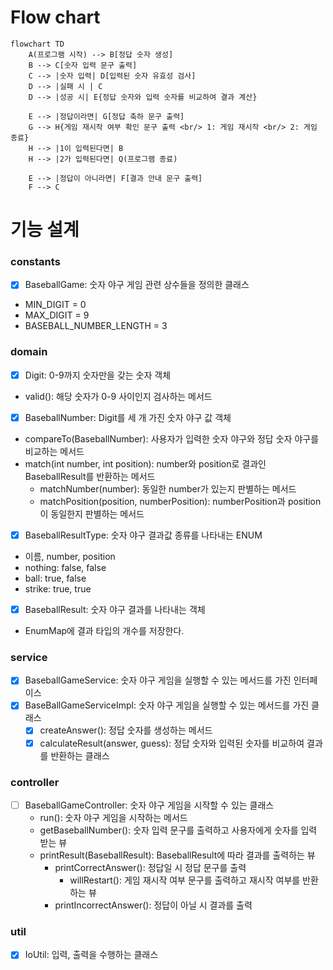 # Flow chart
```mermaid
flowchart TD
    A(프로그램 시작) --> B[정답 숫자 생성]
    B --> C[숫자 입력 문구 출력]
    C --> |숫자 입력| D[입력된 숫자 유효성 검사]
    D --> |실패 시 | C
    D --> |성공 시| E{정답 숫자와 입력 숫자를 비교하여 결과 계산}
    
    E --> |정답이라면| G[정답 축하 문구 출력]
    G --> H{게임 재시작 여부 확인 문구 출력 <br/> 1: 게임 재시작 <br/> 2: 게임 종료}
    H --> |1이 입력된다면| B
    H --> |2가 입력된다면| Q(프로그램 종료)

    E --> |정답이 아니라면| F[결과 안내 문구 출력]
    F --> C
```
# 기능 설계
### constants
- [X] BaseballGame: 숫자 야구 게임 관련 상수들을 정의한 클래스
- MIN_DIGIT = 0
- MAX_DIGIT = 9
- BASEBALL_NUMBER_LENGTH = 3

### domain
- [X] Digit: 0-9까지 숫자만을 갖는 숫자 객체
- valid(): 해당 숫자가 0-9 사이인지 검사하는 메서드
- [X] BaseballNumber: Digit를 세 개 가진 숫자 야구 값 객체
- compareTo(BaseballNumber): 사용자가 입력한 숫자 야구와 정답 숫자 야구를 비교하는 메서드
- match(int number, int position): number와 position로 결과인 BaseballResult를 반환하는 메서드
    - matchNumber(number): 동일한 number가 있는지 판별하는 메서드
    - matchPosition(position, numberPosition): numberPosition과 position이 동일한지 판별하는 메서드
- [X] BaseballResultType: 숫자 야구 결과값 종류를 나타내는 ENUM
- 이름, number, position
- nothing: false, false
- ball: true, false
- strike: true, true
- [X] BaseballResult: 숫자 야구 결과를 나타내는 객체
- EnumMap에 결과 타입의 개수를 저장한다.

### service
- [X] BaseballGameService: 숫자 야구 게임을 실행할 수 있는 메서드를 가진 인터페이스
- [X] BaseBallGameServiceImpl: 숫자 야구 게임을 실행할 수 있는 메서드를 가진 클래스
  - [X] createAnswer(): 정답 숫자를 생성하는 메서드
  - [X] calculateResult(answer, guess): 정답 숫자와 입력된 숫자를 비교하여 결과를 반환하는 클래스

### controller
- [ ] BaseballGameController: 숫자 야구 게임을 시작할 수 있는 클래스
    - run(): 숫자 야구 게임을 시작하는 메서드
    - getBaseballNumber(): 숫자 입력 문구를 출력하고 사용자에게 숫자를 입력 받는 뷰
    - printResult(BaseballResult): BaseballResult에 따라 결과를 출력하는 뷰
      - printCorrectAnswer(): 정답일 시 정답 문구를 출력
        - willRestart(): 게임 재시작 여부 문구를 출력하고 재시작 여부를 반환하는 뷰
      - printIncorrectAnswer(): 정답이 아닐 시 결과를 출력

### util
- [X] IoUtil: 입력, 출력을 수행하는 클래스